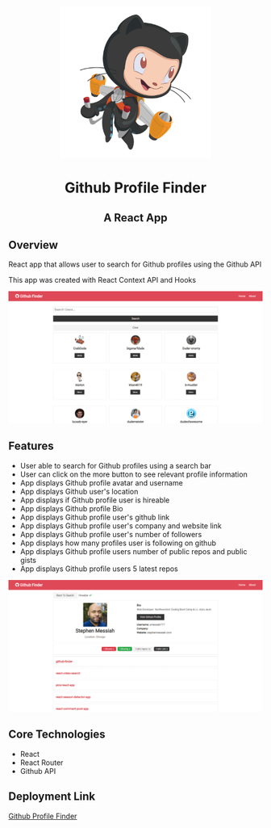 <p align="center">
  <img width="300" height="300" src="src/assets/images/octocatjet.png">
</p>

<h1 align="center">Github Profile Finder </h1>

<h2 align="center">  A React App</h2>

## Overview

React app that allows user to search for Github profiles using the Github API

This app was created with React Context API and Hooks

![alt](src/assets/images/git-hub-finder-home.png)

## Features

- User able to search for Github profiles using a search bar
- User can click on the more button to see relevant profile information
- App displays Github profile avatar and username
- App displays Github user's location
- App displays if Github profile user is hireable
- App displays Github profile Bio
- App displays Github profile user's github link
- App displays Github profile user's company and website link
- App displays Github profile user's number of followers
- App displays how many profiles user is following on github
- App displays Github profile users number of public repos and public gists
- App displays Github profile users 5 latest repos

![alt](src/assets/images/github-profile-info.png)

## Core Technologies

- React
- React Router
- Github API

## Deployment Link

<a href="https://github-profile-search-app.netlify.com/" target="_blank">Github Profile Finder</a>
